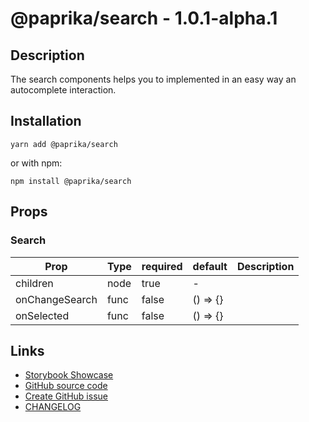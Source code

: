 
<!-- start: Autogenerated - do not modify -->

# @paprika/search - 1.0.1-alpha.1

## Description
The search components helps you to implemented in an easy way an autocomplete interaction.

## Installation

```
yarn add @paprika/search
```

or with npm:

```
npm install @paprika/search
```

## Props 
### Search 
| Prop  | Type  | required  | default   | Description |
|-------|-------| --------  | --------- | ----------- |
|children|node|true|-| |
|onChangeSearch|func|false|() => {}| |
|onSelected|func|false|() => {}| |


<!-- end: Autogenerated - do not modify -->
<!-- content -->

<!-- eoContent -->

## Links
- [Storybook Showcase](https://paprika.highbond.com/?path=/story/forms-search--showcase)
- [GitHub source code](https://github.com/acl-services/paprika/tree/master/packages/Search/src)
- [Create GitHub issue](https://github.com/acl-services/paprika/issues/new?label=[]&title=@paprika/search%20[help]:%20your%20short%20description&body=%0A%23%20Help%20wanted%0A%0A%23%23%20Please%20write%20your%20question.%0A*A%20clear%20and%20concise%20description%20of%20what%20the%20question%20is*%0A%0A%23%23%20Additional%20context%0A*Add%20any%20other%20context%20or%20screenshots%20about%20your%20question%20here.*%0A)
- [CHANGELOG](https://github.com/acl-services/paprika/tree/master/packages/Search/CHANGELOG.md)
